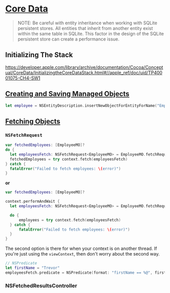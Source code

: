 # [Core Data](https://developer.apple.com/library/archive/documentation/Cocoa/Conceptual/CoreData/index.html#//apple_ref/doc/uid/TP40001075-CH2-SW1)

> NOTE: Be careful with entity inheritance when working with SQLite persistent stores. All entities that inherit from another entity exist within the same table in SQLite. This factor in the design of the SQLite persistent store can create a performance issue.

## Initializing The Stack

https://developer.apple.com/library/archive/documentation/Cocoa/Conceptual/CoreData/InitializingtheCoreDataStack.html#//apple_ref/doc/uid/TP40001075-CH4-SW1

## [Creating and Saving Managed Objects](https://developer.apple.com/library/archive/documentation/Cocoa/Conceptual/CoreData/CreatingObjects.html#//apple_ref/doc/uid/TP40001075-CH5-SW1)

```swift
let employee = NSEntityDescription.insertNewObjectForEntityForName("Employee", inManagedObjectContext: managedObjectContext) as! EmployeeMO
```

## [Fetching Objects](https://developer.apple.com/library/archive/documentation/Cocoa/Conceptual/CoreData/FetchingObjects.html#//apple_ref/doc/uid/TP40001075-CH6-SW1)

### `NSFetchRequest`

```swift
var fetchedEmployees: [EmployeeMO]?
do {
  let employeesFetch: NSFetchRequest<EmployeeMO> = EmployeeMO.fetchRequest()
  fetchedEmployees = try context.fetch(employeesFetch)
} catch {
  fatalError("Failed to fetch employees: \(error)")
}
```

**or**

```swift
var fetchedEmployees: [EmployeeMO]?

context.performAndWait {
  let employeesFetch: NSFetchRequest<EmployeeMO> = EmployeeMO.fetchRequest()

  do {
      employees = try context.fetch(employeesFetch)
  } catch {
      fatalError("Failed to fetch employees: \(error)")
  }
}
```

The second option is there for when your context is on another thread. If you're just using the `viewContext`, then don't worry about the second way.

```swift
// NSPredicate
let firstName = "Trevor"
employeesFetch.predicate = NSPredicate(format: "firstName == %@", firstName)
```


### NSFetchedResultsController